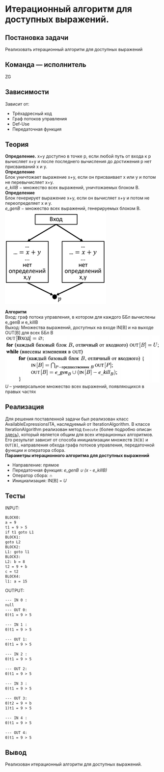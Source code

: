# Итерационный алгоритм для доступных выражений.

## Постановка задачи
Реализовать итерационный алгоритм для доступных выражений

## Команда — исполнитель
ZG

## Зависимости
Зависит от:
-   Трёхадресный код
-   Граф потоков управления
-   Def-Use
-   Передаточная функция

## Теория
**Определение.** x+y доступно в точке p, если любой путь от входа к p
вычисляет x+y и после последнего вычисления до достижения p нет
присваиваний x и y.<br />
**Определение**<br />
Блок уничтожает выражение x+y,
если он присваивает x или y и потом
не перевычисляет x+y.<br />
*e_killB* − множество всех выражений,
уничтожаемых блоком B.<br />
**Определение**<br />
Блок генерирует выражение x+y,
если он вычисляет x+y и потом не
переопределяет x и y.<br />
*e_genB* − множество всех выражений,
генерируемых блоком B.<br />
![](../images/40-teamZG.png)

**Алгоритм**<br />
Вход: граф потока управления, в котором для каждого ББл вычислены
e_genB и e_killB<br />
Выход: Множества выражений, доступных на входе IN[B] и на выходе OUT[B]
для всех ББл B
![](../images/40-teamZG-1.png)<br />
*U* – универсальное множество всех выражений, появляющихся в правых
частях

## Реализация
Для решения поставленной задачи был реализован класс AvailableExpressionsITA, наследуемый от IterationAlgorithm.
В классе IterationAlgorithm реализован метод `Execute` (более подробно описан [здесь](44-teamZG.md)), который является общим
для всех итерационных алгоритмов. Его результат зависит от способа инициализации множеств `IN[B]` и `OUT[B]`, направления обхода
графа потоков управления, передаточной функции и оператора сбора.<br />
**Параметры итерационного алгоритма для доступных выражений**
- Направление: прямое
- Передаточная функция: *e_genB ∪ (x - e_killB)*
- Оператор сбора: ∩
- Инициализация: IN[B] = *U*

## Тесты
INPUT:
```
BLOCK0:
a = 9
t1 = 9 > 5
if t1 goto L1
BLOCK1:
goto L2
BLOCK2:
L1: goto l1
BLOCK3:
L2: b = 8
t2 = 9 + b
c = t2
BLOCK4:
l1: a = 15
```

OUTPUT:
```
--- IN 0 :
null
--- OUT 0:
0)t1 = 9 > 5

--- IN 1 :
0)t1 = 9 > 5

--- OUT 1:
0)t1 = 9 > 5

--- IN 2 :
0)t1 = 9 > 5

--- OUT 2:
0)t1 = 9 > 5

--- IN 3 :
0)t1 = 9 > 5

--- OUT 3:
0)t2 = 9 + b
1)t1 = 9 > 5

--- IN 4 :
0)t1 = 9 > 5

--- OUT 4:
0)t1 = 9 > 5
```

## Вывод
Реализован итерационный алгоритм для доступных выражений.
